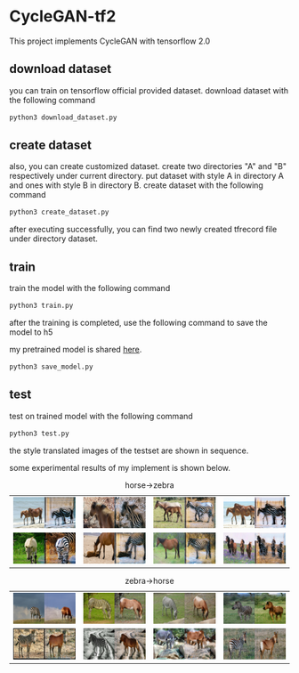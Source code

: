 # CycleGAN-tf2
This project implements CycleGAN with tensorflow 2.0

## download dataset

you can train on tensorflow official provided dataset. download dataset with the following command

```python
python3 download_dataset.py
```

## create dataset

also, you can create customized dataset. create two directories "A" and "B" respectively under current directory. put dataset with style A in directory A and ones with style B in directory B. create dataset with the following command

```python
python3 create_dataset.py
```

after executing successfully, you can find two newly created tfrecord file under directory dataset.

## train

train the model with the following command

```python
python3 train.py
```

after the training is completed, use the following command to save the model to h5

my pretrained model is shared [here](https://pan.baidu.com/s/1uTVxi-iHD4SaC6swhCMtIw).

```python
python3 save_model.py
```

## test

test on trained model with the following command

```python
python3 test.py
```

the style translated images of the testset are shown in sequence.

some experimental results of my implement is shown below.

<p align="center">
  <table>
    <caption>horse->zebra</caption>
    <tr>
      <td><img src="pics/AB_1.png" width="160"></td>
      <td><img src="pics/AB_2.png" width="160"></td>
      <td><img src="pics/AB_3.png" width="160"></td>
      <td><img src="pics/AB_4.png" width="160"></td>
    </tr>
    <tr>
      <td><img src="pics/AB_5.png" width="160"></td>
      <td><img src="pics/AB_6.png" width="160"></td>
      <td><img src="pics/AB_7.png" width="160"></td>
      <td><img src="pics/AB_8.png" width="160"></td>
    </tr>
  </table>
  <table>
    <caption>zebra->horse</caption>
    <tr>
      <td><img src="pics/BA_1.png" width="160"></td>
      <td><img src="pics/BA_2.png" width="160"></td>
      <td><img src="pics/BA_3.png" width="160"></td>
      <td><img src="pics/BA_4.png" width="160"></td>
    </tr>
    <tr>
      <td><img src="pics/BA_5.png" width="160"></td>
      <td><img src="pics/BA_6.png" width="160"></td>
      <td><img src="pics/BA_7.png" width="160"></td>
      <td><img src="pics/BA_8.png" width="160"></td>
    </tr>
  </table>
</p>
